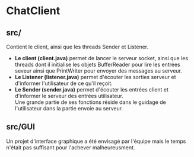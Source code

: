 # ChatClient

## src/

Contient le client, ainsi que les threads Sender et Listener.

- **Le client (client.java)** permet de lancer le serveur socket, ainsi que les threads dont il initialise les objets BufferReader pour lire les entrées seveur ainsi que PrintWriter pour envoyer des messages au serveur.
- **Le Listener (listener.java)** permet d'écouter les sorties serveur et d'informer l'utilisateur de ce qu'il reçoit.
- **Le Sender (sender.java)** permet d'écouter les entrées client et d'informer le serveur des entrées utilisateur. <br/>Une grande partie de ses fonctions réside dans le guidage de l'utilisateur dans la partie envoie au serveur.

## src/GUI

Un projet d'interface graphique a été envisagé par l'équipe mais le temps n'était pas suffisant pour l'achever malheureusment.